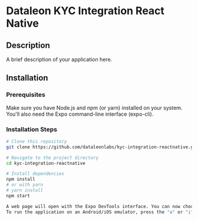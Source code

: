 # Dataleon KYC Integration React Native

## Description
A brief description of your application here.

## Installation

### Prerequisites
Make sure you have Node.js and npm (or yarn) installed on your system. You'll also need the Expo command-line interface (expo-cli).

### Installation Steps
```bash
# Clone this repository
git clone https://github.com/dataleonlabs/kyc-integration-reactnative.git

# Navigate to the project directory
cd kyc-integration-reactnative

# Install dependencies
npm install
# or with yarn
# yarn install
npm start

A web page will open with the Expo DevTools interface. You can now choose to run your application on an emulator/simulator or on a physical device by scanning the QR code using the Expo Go app (available on the App Store or Google Play).
To run the application on an Android/iOS emulator, press the "a" or "i" key in your terminal where the Expo application is running.
